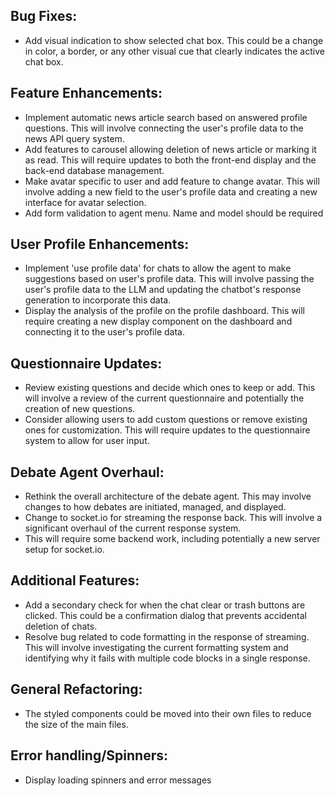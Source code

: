 ## Bug Fixes:
- Add visual indication to show selected chat box. This could be a change in color, a border, or any other visual cue that clearly indicates the active chat box.

## Feature Enhancements:
- Implement automatic news article search based on answered profile questions. This will involve connecting the user's profile data to the news API query system.
- Add features to carousel allowing deletion of news article or marking it as read. This will require updates to both the front-end display and the back-end database management.
- Make avatar specific to user and add feature to change avatar. This will involve adding a new field to the user's profile data and creating a new interface for avatar selection.
- Add form validation to agent menu. Name and model should be required

## User Profile Enhancements:
- Implement 'use profile data' for chats to allow the agent to make suggestions based on user's profile data. This will involve passing the user's profile data to the LLM and updating the chatbot's response generation to incorporate this data.
- Display the analysis of the profile on the profile dashboard. This will require creating a new display component on the dashboard and connecting it to the user's profile data.

## Questionnaire Updates:
- Review existing questions and decide which ones to keep or add. This will involve a review of the current questionnaire and potentially the creation of new questions.
- Consider allowing users to add custom questions or remove existing ones for customization. This will require updates to the questionnaire system to allow for user input.

## Debate Agent Overhaul:
- Rethink the overall architecture of the debate agent. This may involve changes to how debates are initiated, managed, and displayed.
- Change to socket.io for streaming the response back. This will involve a significant overhaul of the current response system.
- This will require some backend work, including potentially a new server setup for socket.io.

## Additional Features:
- Add a secondary check for when the chat clear or trash buttons are clicked. This could be a confirmation dialog that prevents accidental deletion of chats.
- Resolve bug related to code formatting in the response of streaming. This will involve investigating the current formatting system and identifying why it fails with multiple code blocks in a single response.


## General Refactoring:
- The styled components could be moved into their own files to reduce the size of the main files.

## Error handling/Spinners:
- Display loading spinners and error messages


